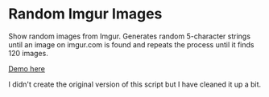 # Random Imgur Images
Show random images from Imgur. Generates random 5-character strings until an image on imgur.com is found and repeats the process until it finds 120 images.

[Demo here](https://donwilson.github.io/random-imgur-images/index.html)

I didn't create the original version of this script but I have cleaned it up a bit.
